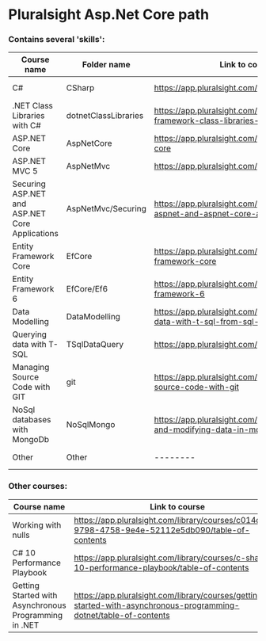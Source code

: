 # Pluralsight Asp.Net Core path

### Contains several 'skills':

| Course name | Folder name | Link to course | Progress    | 
| ------------- | ------------- | ------------- |-------------|
| C# | CSharp | https://app.pluralsight.com/paths/skill/csharp | In progress |
| .NET Class Libraries with C# | dotnetClassLibraries | https://app.pluralsight.com/paths/skills/net-framework-class-libraries-with-c | In Progress |
| ASP.NET Core | AspNetCore | https://app.pluralsight.com/paths/skill/aspnet-core | In progress |
| ASP.NET MVC 5 | AspNetMvc | https://app.pluralsight.com/paths/skill/mvc5 | Not started |
| Securing ASP.NET and ASP.NET Core Applications| AspNetMvc/Securing | https://app.pluralsight.com/paths/skill/securing-aspnet-and-aspnet-core-applications | Not started |
| Entity Framework Core | EfCore | https://app.pluralsight.com/paths/skill/entity-framework-core | Not started |
| Entity Framework 6 | EfCore/Ef6 | https://app.pluralsight.com/paths/skill/entity-framework-6 | Not started |
| Data Modelling | DataModelling | https://app.pluralsight.com/paths/skill/querying-data-with-t-sql-from-sql-server | Not started |
| Querying data with T-SQL | TSqlDataQuery |  https://app.pluralsight.com/paths/skill/csharp | Not started |
| Managing Source Code with GIT | git | https://app.pluralsight.com/paths/skill/managing-source-code-with-git | Not started |
| NoSql databases with MongoDb | NoSqlMongo | https://app.pluralsight.com/paths/skill/querying-and-modifying-data-in-mongodb | Not started |
| Other | Other | -------- | In progress |


### Other courses:

| Course name | Link to course | Progress  | 
| ----------- | -------------- |-----------|
| Working with nulls | https://app.pluralsight.com/library/courses/c014dd5d-9798-4758-9e4e-52112e5db090/table-of-contents| Completed |
| C# 10 Performance Playbook | https://app.pluralsight.com/library/courses/c-sharp-10-performance-playbook/table-of-contents| Completed |
| Getting Started with Asynchronous Programming in .NET | https://app.pluralsight.com/library/courses/getting-started-with-asynchronous-programming-dotnet/table-of-contents| Completed |
